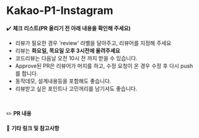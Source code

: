 # Kakao-P1-Instagram
:heavy_check_mark: **체크 리스트(PR 올리기 전  아래 내용을 확인해 주세요)**
 * 리뷰가 필요한 경우 'review' 라벨을 달아주고, 리뷰어를 지정해 주세요
 * 리뷰는 **화요일, 목요일 오후 3시전에 올려주세요**
 * 코드리뷰는 다음날 오전 10시 전 까지 받을 수 있습니다.
 * Approve된 PR은 리뷰어가 머지를 하고, 수정 요청이 온 경우 수정 후 다시 push 를 합니다.
 * 동작데모, 설계내용등을 포함해도 좋습니다. 
 * 리뷰받고 싶은 포인트나 고민꺼리를 남기셔도 좋습니다.
<br>

:pencil2: **PR 내용**
<br>


:guitar: **기타 링크 및 참고사항**
<br>
